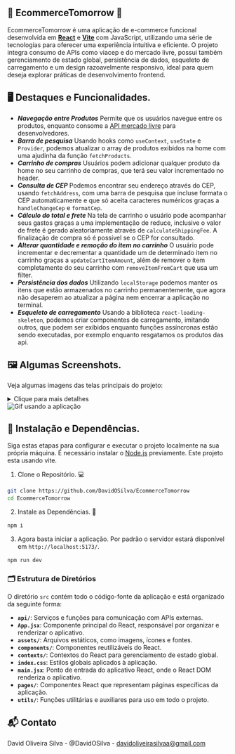 ## 🛒 EcommerceTomorrow ️🛒

EcommerceTomorrow é uma aplicação de e-commerce funcional desenvolvida em **[React](https://react.dev/)** e **[Vite](https://vitejs.dev/)** com JavaScript, utilizando uma série de tecnologias para oferecer uma experiência intuitiva e eficiente. O projeto integra consumo de APIs como viacep e do mercado livre, possui também gerenciamento de estado global, persistência de dados, esqueleto de carregamento e um design razoavelmente responsivo, ideal para quem deseja explorar práticas de desenvolvimento frontend.  

## 🖥️ Destaques e Funcionalidades.
- ***Navegação entre Produtos***
Permite que os usuários navegue entre os produtos, enquanto consome a  [API mercado livre](https://developers.mercadolivre.com.br/pt_br/guia-para-produtos) para desenvolvedores.
- ***Barra de pesquisa***
Usando hooks como `useContext`, `useState` e `Provider`, podemos atualizar o array de produtos exibidos na home com uma ajudinha da função `fetchProducts`.
- ***Carrinho de compras***
Usuários podem adicionar qualquer produto da home no seu carrinho de compras, que terá seu valor incrementado no header.
- ***Consulta de CEP***
Podemos encontrar seu endereço através do CEP, usando `fetchAddress`, com uma barra de pesquisa que incluse formata o CEP automaticamente e que só aceita caracteres numéricos graças a `handleChangeCep` e `formatCep`.
- ***Cálculo do total e frete***
Na tela de carrinho o usuário pode acompanhar seus gastos graças a uma implementação de reduce, inclusive o valor de frete é gerado aleatoriamente através de `calculateShippingFee`. A finalização de compra só é possível se o CEP for consultado.
- ***Alterar quantidade e remoção do item no carrinho***
O usuário pode incrementar e decrementar a quantidade um de determinado item no carrinho graças a `updateCartItemAmount`, além de remover o item completamente do seu carrinho com `removeItemFromCart` que usa um filter.
- ***Persistência dos dados***
Utilizando `localStorage` podemos manter os itens que estão armazenados no carrinho permanentemente, que agora não desaperem ao atualizar a página nem encerrar a aplicação no terminal.
- ***Esqueleto de carregamento***
Usando a biblioteca `react-loading-skeleton`, podemos criar componentes de carregamento, imitando outros, que podem ser exibidos enquanto funções assíncronas estão sendo executadas, por exemplo enquanto resgatamos os produtos das api.

## 🖼️ ️Algumas Screenshots. 
Veja algumas imagens das telas principais do projeto:
<p align="center">
    <details>
        <summary>Clique para mais detalhes</summary>
        <img src="src/assets/screenshots/home.png" alt="Tela Home" width="800"/>
        <img src="src/assets/screenshots/search.png" alt="Barra de busca" width="800"/>
        <img src="src/assets/screenshots/cart.png" alt="Tela Carrinho" width="800"/>
        <img src="src/assets/screenshots/cep.png" alt="Consulta do CEP" width="800"/>
    </details>
  <img src="src/assets/screenshots/navegation.gif" alt="Gif usando a aplicação" width="800">
</p>

## 🚀 Instalação e Dependências.
Siga estas etapas para configurar e executar o projeto localmente na sua própria máquina. É necessário instalar o [Node.js](https://nodejs.org/en/download/package-manager) previamente. Este projeto esta usando vite.
1. Clone o Repositório. 💻
```bash
git clone https://github.com/DavidOSilva/EcommerceTomorrow
cd EcommerceTomorrow
```

2. Instale as Dependências. 📱
```bash
npm i
```

3. Agora basta iniciar a aplicação. Por padrão o servidor estará disponível em `http://localhost:5173/`.
```bash
npm run dev
```

###  🗂️ Estrutura de Diretórios ️
O diretório `src` contém todo o código-fonte da aplicação e está organizado da seguinte forma:
- **`api/`**: Serviços e funções para comunicação com APIs externas.
- **`App.jsx`**: Componente principal do React, responsável por organizar e renderizar o aplicativo.
- **`assets/`**: Arquivos estáticos, como imagens, ícones e fontes.
- **`components/`**: Componentes reutilizáveis do React.
- **`contexts/`**: Contextos do React para gerenciamento de estado global.
- **`index.css`**: Estilos globais aplicados à aplicação.
- **`main.jsx`**: Ponto de entrada do aplicativo React, onde o React DOM renderiza o aplicativo.
- **`pages/`**: Componentes React que representam páginas específicas da aplicação.
- **`utils/`**: Funções utilitárias e auxiliares para uso em todo o projeto.

## 📬 Contato
David Oliveira Silva - @DavidOSilva - davidoliveirasilvaa@gmail.com
